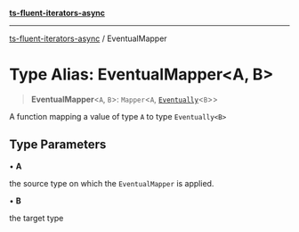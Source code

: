 [**ts-fluent-iterators-async**](../README.md)

---

[ts-fluent-iterators-async](../README.md) / EventualMapper

# Type Alias: EventualMapper\<A, B\>

> **EventualMapper**\<`A`, `B`\>: `Mapper`\<`A`, [`Eventually`](Eventually.md)\<`B`\>\>

A function mapping a value of type `A` to type `Eventually<B>`

## Type Parameters

• **A**

the source type on which the `EventualMapper` is applied.

• **B**

the target type
